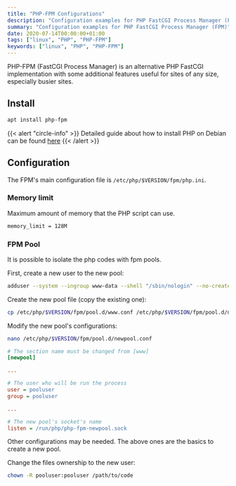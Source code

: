 ```yaml
---
title: "PHP-FPM Configurations"
description: "Configuration examples for PHP FastCGI Process Manager (FPM)"
summary: "Configuration examples for PHP FastCGI Process Manager (FPM)"
date: 2020-07-14T00:00:00+01:00
tags: ["linux", "PHP", "PHP-FPM"]
keywords: ["linux", "PHP", "PHP-FPM"]
---
```


PHP-FPM (FastCGI Process Manager) is an alternative PHP FastCGI implementation with some additional features useful for sites of any size, especially busier sites.

## Install

```bash
apt install php-fpm
```

{{< alert "circle-info" >}}
Detailed guide about how to install PHP on Debian can be found [here](../install/)
{{< /alert >}}
## Configuration

The FPM's main configuration file is `/etc/php/$VERSION/fpm/php.ini`.

### Memory limit

Maximum amount of memory that the PHP script can use.

```bash
memory_limit = 128M
```

### FPM Pool

It is possible to isolate the php codes with fpm pools.

First, create a new user to the new pool:

```bash
adduser --system --ingroup www-data --shell "/sbin/nologin" --no-create-home pooluser
```

Create the new pool file (copy the existing one):

```bash
cp /etc/php/$VERSION/fpm/pool.d/www.conf /etc/php/$VERSION/fpm/pool.d/newpool.conf
```

Modify the new pool's configurations:

```bash
nano /etc/php/$VERSION/fpm/pool.d/newpool.conf
```

```ini
# The section name must be changed from [www]
[newpool]

...

# The user who will be run the process
user = pooluser
group = pooluser

...

# The new pool's socket's name
listen = /run/php/php-fpm-newpool.sock
```
Other configurations may be needed. The above ones are the basics to create a new pool.

Change the files ownership to the new user:

``` bash
chown -R pooluser:pooluser /path/to/code
```
